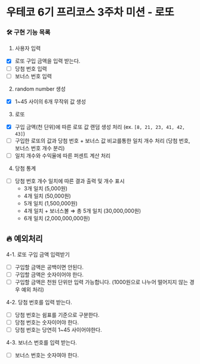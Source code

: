 # 우테코 6기 프리코스 3주차 미션 - 로또

### 🛠️ 구현 기능 목록

1. 사용자 입력

- [x] 로또 구입 금액을 입력 받는다.
- [ ] 당첨 번호 입력
- [ ] 보너스 번호 입력

2. random number 생성

- [x] 1~45 사이의 6개 무작위 값 생성

3. 로또

- [x] 구입 금액(천 단위)에 따른 로또 값 랜덤 생성 처리 (ex. `[8, 21, 23, 41, 42, 43]`)
- [ ] 구입한 로또의 값과 당첨 번호 + 보너스 값 비교를통한 일치 개수 처리 (당첨 번호, 보너스 번호 개수 분리)
- [ ] 일치 개수와 수익율에 따른 퍼센트 계산 처리

4. 당첨 통계

- [ ] 당첨 번호 개수 일치에 따른 결과 출력 및 개수 표시
  - 3개 일치 (5,000원)
  - 4개 일치 (50,000원)
  - 5개 일치 (1,500,000원)
  - 4개 일치 + 보너스볼 ⇒ 총 5개 일치 (30,000,000원)
  - 6개 일치 (2,000,000,000원)

## 🔥 예외처리

4-1. 로또 구입 금액 입력받기

- [ ] 구입할 금액은 공백이면 안된다.
- [ ] 구입할 금액은 숫자이어야 한다.
- [ ] 구입할 금액은 천원 단위만 입력 가능합니다. (1000원으로 나누어 떨어지지 않는 경우 예외 처리)

4-2. 당첨 번호를 입력 받는다.

- [ ] 당첨 번호는 쉼표를 기준으로 구분한다.
- [ ] 당첨 번호는 숫자이어야 한다.
- [ ] 당첨 번호는 당연히 1~45 사이어야한다.

4-3. 보너스 번호를 입력 받는다.

- [ ] 보너스 번호는 숫자여야 한다.
